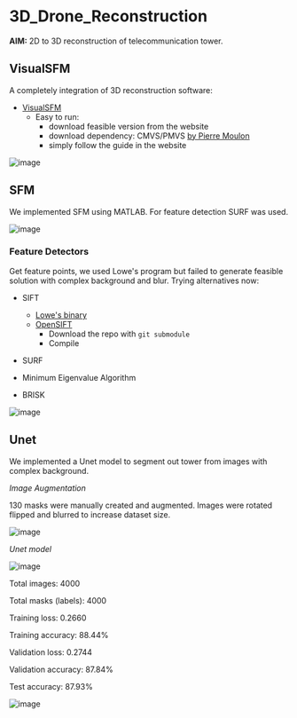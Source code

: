 # 3D_Drone_Reconstruction

**AIM:** 2D to 3D reconstruction of telecommunication tower.

## VisualSFM
A completely integration of 3D reconstruction software:
- [VisualSFM](http://ccwu.me/vsfm/)
	- Easy to run:
		- download feasible version from the website
		- download dependency: CMVS/PMVS [by Pierre Moulon](https://storage.googleapis.com/google-code-archive-downloads/v2/code.google.com/osm-bundler/osm-bundler-pmvs2-cmvs-full-32-64.zip)
		- simply follow the guide in the website
		
![image](https://user-images.githubusercontent.com/43014839/50065370-3485b700-0184-11e9-8161-8929c821f398.png)



## SFM

We implemented SFM using MATLAB. For feature detection SURF was used.

![image](https://user-images.githubusercontent.com/43014839/50065393-52531c00-0184-11e9-8cec-25ecfa7fd2a9.png)



### Feature Detectors
Get feature points, we used Lowe's program but failed to generate feasible solution with complex background and blur. Trying alternatives now:
- SIFT
	- [Lowe's binary](http://www.cs.ubc.ca/~lowe/keypoints/siftDemoV4.zip)
	- [OpenSIFT](https://github.com/robwhess/opensift)
		- Download the repo with `git submodule`
		- Compile

- SURF
- Minimum Eigenvalue Algorithm
- BRISK

![image](https://user-images.githubusercontent.com/43014839/50064860-6ea18980-0181-11e9-9c1e-0f7c94392660.png)



## Unet

We implemented a Unet model to segment out tower from images with complex background.

*Image Augmentation*

130 masks were manually created and augmented. Images were rotated flipped and blurred to increase dataset size.

![image](https://user-images.githubusercontent.com/43014839/50065309-eb356780-0183-11e9-9ffb-9b2dcbecbd00.png)




*Unet model*

![image](https://user-images.githubusercontent.com/43014839/50065257-a6113580-0183-11e9-9363-3a5de6b32bcd.png)

Total images: 4000

Total masks (labels): 4000

Training loss: 0.2660

Training accuracy: 88.44%

Validation loss: 0.2744

Validation accuracy: 87.84%

Test accuracy: 87.93%


![image](https://user-images.githubusercontent.com/43014839/50064924-c809b880-0181-11e9-8e97-4927e850bfd4.png)






